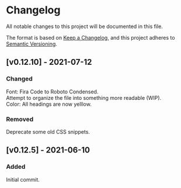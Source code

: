 # Changelog
All notable changes to this project will be documented in this file.

The format is based on [Keep a Changelog](https://keepachangelog.com/en/1.0.0/),
and this project adheres to [Semantic Versioning](https://semver.org/spec/v2.0.0.html).

## [v0.12.10] - 2021-07-12
### Changed
Font: Fira Code to Roboto Condensed.  
Attempt to organize the file into something more readable (WIP).  
Color: All headings are now yelllow.  

### Removed
Deprecate some old CSS snippets.

## [v0.12.5] - 2021-06-10

### Added
Initial commit.